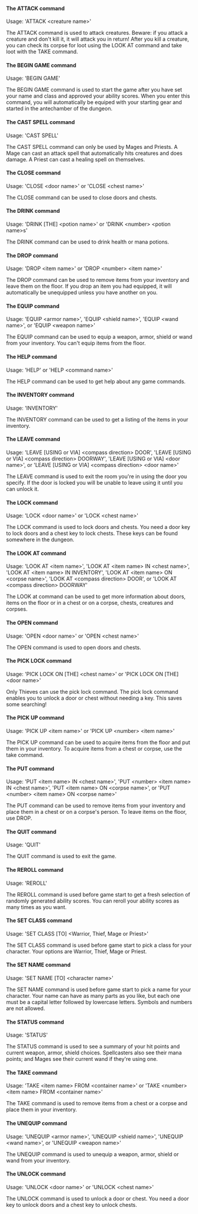 #### The ATTACK command

Usage: 'ATTACK \<creature name\>'

The ATTACK command is used to attack creatures. Beware: if you attack a creature and
don't kill it, it will attack you in return! After you kill a creature, you can check
its corpse for loot using the LOOK AT command and take loot with the TAKE command.


#### The BEGIN GAME command

Usage: 'BEGIN GAME'

The BEGIN GAME command is used to start the game after you have set your name and
class and approved your ability scores. When you enter this command, you will
automatically be equiped with your starting gear and started in the antechamber of
the dungeon.


#### The CAST SPELL command

Usage: 'CAST SPELL'

The CAST SPELL command can only be used by Mages and Priests. A Mage can cast an
attack spell that automatically hits creatures and does damage. A Priest can cast a
healing spell on themselves.


#### The CLOSE command

Usage: 'CLOSE \<door name\>' or 'CLOSE \<chest name\>'

The CLOSE command can be used to close doors and chests.


#### The DRINK command

Usage: 'DRINK [THE] \<potion name\>' or 'DRINK \<number\> \<potion name\>s'

The DRINK command can be used to drink health or mana potions.


#### The DROP command

Usage: 'DROP \<item name\>' or 'DROP \<number\> \<item name\>'

The DROP command can be used to remove items from your inventory and leave them on
the floor. If you drop an item you had equipped, it will automatically be unequipped
unless you have another on you.


#### The EQUIP command

Usage: 'EQUIP \<armor name\>', 'EQUIP \<shield name\>', 'EQUIP \<wand name\>', or
'EQUIP \<weapon name\>'

The EQUIP command can be used to equip a weapon, armor, shield or wand from your
inventory. You can't equip items from the floor.


#### The HELP command

Usage: 'HELP' or 'HELP \<command name\>'

The HELP command can be used to get help about any game commands.


#### The INVENTORY command

Usage: 'INVENTORY'

The INVENTORY command can be used to get a listing of the items in your inventory.


#### The LEAVE command

Usage: 'LEAVE [USING or VIA] \<compass direction\> DOOR',
'LEAVE [USING or VIA] \<compass direction\> DOORWAY',
'LEAVE [USING or VIA] \<door name\>', or
'LEAVE [USING or VIA] \<compass direction\> \<door name\>'

The LEAVE command is used to exit the room you're in using the door you specify. If
the door is locked you will be unable to leave using it until you can unlock it.


#### The LOCK command

Usage: 'LOCK \<door name\>' or 'LOCK \<chest name\>'

The LOCK command is used to lock doors and chests. You need a door key to lock doors
and a chest key to lock chests. These keys can be found somewhere in the dungeon.


#### The LOOK AT command

Usage: 'LOOK AT \<item name\>', 'LOOK AT \<item name\> IN \<chest name\>',
'LOOK AT \<item name\> IN INVENTORY', 'LOOK AT \<item name\> ON \<corpse name\>',
'LOOK AT \<compass direction\> DOOR', or 'LOOK AT \<compass direction\> DOORWAY'

The LOOK at command can be used to get more information about doors, items on the
floor or in a chest or on a corpse, chests, creatures and corpses.


#### The OPEN command

Usage: 'OPEN \<door name\>' or 'OPEN \<chest name\>'

The OPEN command is used to open doors and chests.


#### The PICK LOCK command

Usage: 'PICK LOCK ON [THE] \<chest name\>' or 'PICK LOCK ON [THE] \<door name\>'

Only Thieves can use the pick lock command. The pick lock command enables you to
unlock a door or chest without needing a key. This saves some searching!


#### The PICK UP command

Usage: 'PICK UP \<item name\>' or 'PICK UP \<number\> \<item name\>'

The PICK UP command can be used to acquire items from the floor and put them in your
inventory. To acquire items from a chest or corpse, use the take command.


#### The PUT command

Usage: 'PUT \<item name\> IN \<chest name\>',
'PUT \<number\> \<item name\> IN \<chest name\>',
'PUT \<item name\> ON \<corpse name\>', or
'PUT \<number\> \<item name\> ON \<corpse name\>'

The PUT command can be used to remove items from your inventory and place them in a
chest or on a corpse's person. To leave items on the floor, use DROP.


#### The QUIT command

Usage: 'QUIT'

The QUIT command is used to exit the game.


#### The REROLL command

Usage: 'REROLL'

The REROLL command is used before game start to get a fresh selection of randomly
generated ability scores. You can reroll your ability scores as many times as you
want.


#### The SET CLASS command

Usage: 'SET CLASS [TO] \<Warrior, Thief, Mage or Priest\>'

The SET CLASS command is used before game start to pick a class for your character.
Your options are Warrior, Thief, Mage or Priest.


#### The SET NAME command

Usage: 'SET NAME [TO] \<character name\>'

The SET NAME command is used before game start to pick a name for your character.
Your name can have as many parts as you like, but each one must be a capital letter
followed by lowercase letters. Symbols and numbers are not allowed.


#### The STATUS command

Usage: 'STATUS'

The STATUS command is used to see a summary of your hit points and current weapon,
armor, shield choices. Spellcasters also see their mana points; and Mages see their
current wand if they're using one.


#### The TAKE command

Usage: 'TAKE \<item name\> FROM \<container name\>' or
'TAKE \<number\> \<item name\> FROM \<container name\>'

The TAKE command is used to remove items from a chest or a corpse and place them in
your inventory.


#### The UNEQUIP command

Usage: 'UNEQUIP \<armor name\>', 'UNEQUIP \<shield name\>', 'UNEQUIP \<wand name\>',
or 'UNEQUIP \<weapon name\>'

The UNEQUIP command is used to unequip a weapon, armor, shield or wand from your
inventory.


#### The UNLOCK command

Usage: 'UNLOCK \<door name\>' or 'UNLOCK \<chest name\>'

The UNLOCK command is used to unlock a door or chest. You need a door key to unlock
doors and a chest key to unlock chests.


